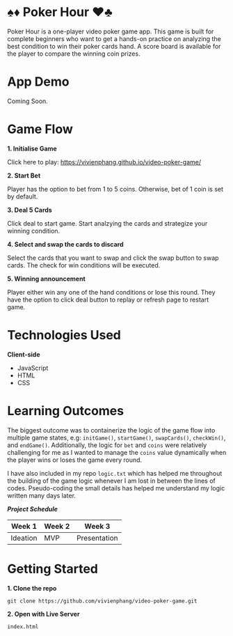# :spades::diamonds: Poker Hour :hearts::clubs:

Poker Hour is a one-player video poker game app. This game is built for complete beginners who want to get a hands-on practice on analyzing the best condition to win their poker cards hand. A score board is available for the player to compare the winning coin prizes.

# App Demo

Coming Soon.

# Game Flow

**1. Initialise Game**

  Click here to play: https://vivienphang.github.io/video-poker-game/

**2. Start Bet**

  Player has the option to bet from 1 to 5 coins. Otherwise, bet of 1 coin is set by default.

**3. Deal 5 Cards**

  Click deal to start game. Start analzying the cards and strategize your winning condition.

**4. Select and swap the cards to discard**

  Select the cards that you want to swap and click the swap button to swap cards. The check for win conditions will be executed.

**5. Winning announcement**

  Player either win any one of the hand conditions or lose this round. They have the option to click deal button to replay or refresh page to restart game.
  
# Technologies Used

**Client-side**

<ul>
<li>JavaScript</li>
<li>HTML</li>
<li>CSS</li>
</ul>



# Learning Outcomes

The biggest outcome was to containerize the logic of the game flow into multiple game states, e.g: `initGame()`, `startGame()`, `swapCards()`, `checkWin()`, and `endGame()`. Additionally, the logic for `bet` and `coins` were relatively challenging for me as I wanted to manage the `coins` value dynamically when the player wins or loses the game every round.

I have also included in my repo `logic.txt` which has helped me throughout the building of the game logic whenever I am lost in between the lines of codes. Pseudo-coding the small details has helped me understand my logic written many days later. 

**_Project Schedule_**

| Week 1   | Week 2  | Week 3       |
| -------- | ------- | ----------   |
| Ideation | MVP     | Presentation |

# Getting Started

**1. Clone the repo**

  `git clone https://github.com/vivienphang/video-poker-game.git`

**2. Open with Live Server**

  `index.html`




